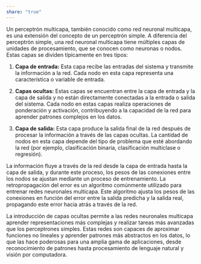 ```yaml
---
share: "true"
---
```


Un perceptrón multicapa, también conocido como red neuronal multicapa, es una extensión del concepto de un perceptrón simple. A diferencia del perceptrón simple, una red neuronal multicapa tiene múltiples capas de unidades de procesamiento, que se conocen como neuronas o nodos. Estas capas se dividen típicamente en tres tipos:

1. **Capa de entrada:** Esta capa recibe las entradas del sistema y transmite la información a la red. Cada nodo en esta capa representa una característica o variable de entrada.

2. **Capas ocultas:** Estas capas se encuentran entre la capa de entrada y la capa de salida y no están directamente conectadas a la entrada o salida del sistema. Cada nodo en estas capas realiza operaciones de ponderación y activación, contribuyendo a la capacidad de la red para aprender patrones complejos en los datos.

3. **Capa de salida:** Esta capa produce la salida final de la red después de procesar la información a través de las capas ocultas. La cantidad de nodos en esta capa depende del tipo de problema que esté abordando la red (por ejemplo, clasificación binaria, clasificación multiclase o regresión).

La información fluye a través de la red desde la capa de entrada hasta la capa de salida, y durante este proceso, los pesos de las conexiones entre los nodos se ajustan mediante un proceso de entrenamiento. La retropropagación del error es un algoritmo comúnmente utilizado para entrenar redes neuronales multicapa. Este algoritmo ajusta los pesos de las conexiones en función del error entre la salida predicha y la salida real, propagando este error hacia atrás a través de la red.

La introducción de capas ocultas permite a las redes neuronales multicapa aprender representaciones más complejas y realizar tareas más avanzadas que los perceptrones simples. Estas redes son capaces de aproximar funciones no lineales y aprender patrones más abstractos en los datos, lo que las hace poderosas para una amplia gama de aplicaciones, desde reconocimiento de patrones hasta procesamiento de lenguaje natural y visión por computadora.